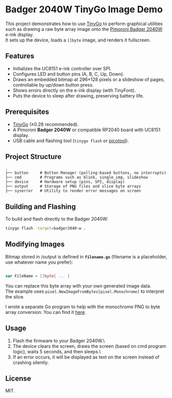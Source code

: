 # Badger 2040W TinyGo Image Demo

This project demonstrates how to use [TinyGo](https://tinygo.org/) to
perform graphical utilities such as drawing a raw byte array image onto the [Pimoroni Badger
2040W](https://shop.pimoroni.com/products/badger-2040) e-ink display.\
It sets up the device, loads a `[]byte` image, and renders it
fullscreen.

## Features

-   Initializes the UC8151 e-ink controller over SPI.
-   Configures LED and button pins (A, B, C, Up, Down).
-   Draws an embedded bitmap at 296×128 pixels or a slideshow of pages, controllable by up/down button press.
-   Shows errors directly on the e-ink display (with TinyFont).
-   Puts the device to sleep after drawing, preserving battery life.

## Prerequisites

-   [TinyGo](https://tinygo.org/) (≥0.28 recommended).
-   A Pimoroni **Badger 2040W** or compatible RP2040 board with UC8151
    display.
-   USB cable and flashing tool (`tinygo flash` or
    [picotool](https://github.com/raspberrypi/picotool)).

## Project Structure

    .
    ├── button     # Button Manager (polling-based buttons, no interrupts)
    ├── cmd        # Programs such as blink, single_img, slideshow
    ├── device     # Hardware setup (pins, SPI, display)
    ├── output     # Storage of PNG files and slice byte arrays
    ├── syserror   # Utility to render error messages on screen

## Building and Flashing

To build and flash directly to the Badger 2040W:

``` bash
tinygo flash -target=badger2040-w .
```

## Modifying Images

Bitmap stored in /output is defined in **`filename.go`** (filename is a placeholder, use whatever name you prefer):

``` go

var FileName = []byte{ ... }
```

You can replace this byte array with your own generated image data.\
The example uses `pixel.NewImageFromBytes[pixel.Monochrome]` to
interpret the slice.

I wrote a separate Go program to help with the monochrome PNG to byte array conversion. You can find it [here](https://github.com/eithansmith/image2bytes).  

## Usage

1.  Flash the firmware to your Badger 2040W.\
2.  The device clears the screen, draws the screen (based on cmd program logic), waits 5
    seconds, and then sleeps.\
3.  If an error occurs, it will be displayed as text on the screen
    instead of crashing silently.

## License

MIT.
